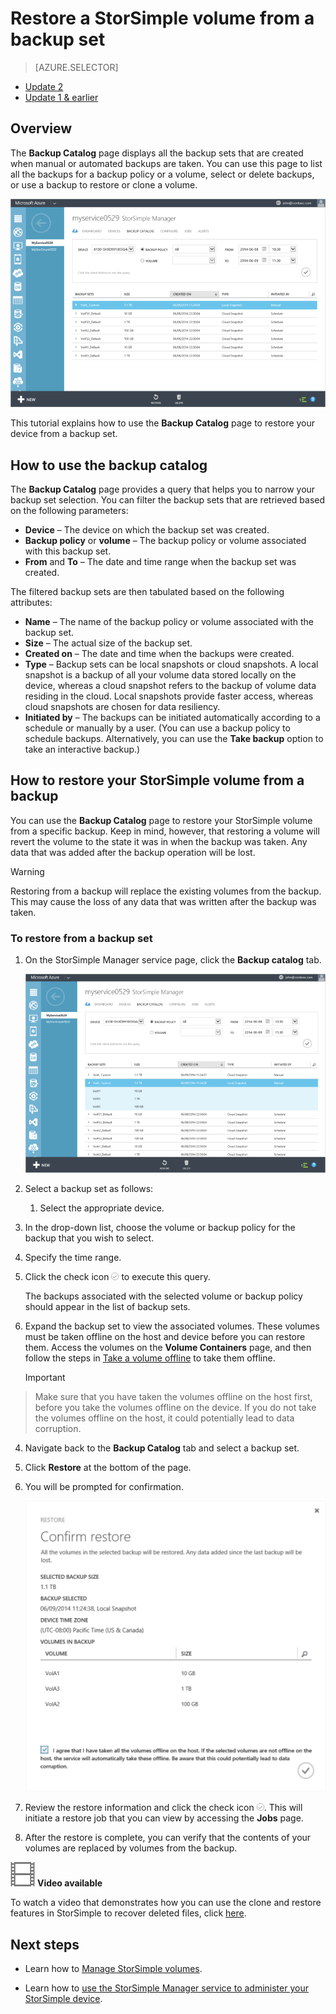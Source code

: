 <properties 
   pageTitle="Restore a StorSimple volume from backup | Microsoft Azure"
   description="Explains how to use the StorSimple Manager service Backup Catalog page to restore a StorSimple volume from a backup set."
   services="storsimple"
   documentationCenter="NA"
   authors="SharS"
   manager="carolz"
   editor="" />

<tags 
   ms.service="storsimple"
   ms.devlang="NA"
   ms.topic="article"
   ms.tgt_pltfrm="NA"
   ms.workload="TBD"
   ms.date="12/14/2015"
   ms.author="v-sharos" />

# Restore a StorSimple volume from a backup set
> [AZURE.SELECTOR]
- [Update 2](../articles/storsimple/storsimple-restore-from-backup-set-u2.md)
- [Update 1 & earlier](../articles/storsimple/storsimple-restore-from-backup-set.md)


## Overview
The **Backup Catalog** page displays all the backup sets that are created when manual or automated backups are taken. You can use this page to list all the backups for a backup policy or a volume, select or delete backups, or use a backup to restore or clone a volume.

 ![Backup Catalog page](./media/storsimple-restore-from-backup-set/HCS_BackupCatalog.png)

This tutorial explains how to use the **Backup Catalog** page to restore your device from a backup set.

## How to use the backup catalog
The **Backup Catalog** page provides a query that helps you to narrow your backup set selection. You can filter the backup sets that are retrieved based on the following parameters:

* **Device** – The device on which the backup set was created.
* **Backup policy** or **volume** – The backup policy or volume associated with this backup set.
* **From** and **To** – The date and time range when the backup set was created.

The filtered backup sets are then tabulated based on the following attributes:

* **Name** – The name of the backup policy or volume associated with the backup set.
* **Size** – The actual size of the backup set.
* **Created on** – The date and time when the backups were created. 
* **Type** – Backup sets can be local snapshots or cloud snapshots. A local snapshot is a backup of all your volume data stored locally on the device, whereas a cloud snapshot refers to the backup of volume data residing in the cloud. Local snapshots provide faster access, whereas cloud snapshots are chosen for data resiliency.
* **Initiated by** – The backups can be initiated automatically according to a schedule or manually by a user. (You can use a backup policy to schedule backups. Alternatively, you can use the **Take backup** option to take an interactive backup.)

## How to restore your StorSimple volume from a backup
You can use the **Backup Catalog** page to restore your StorSimple volume from a specific backup. Keep in mind, however, that restoring a volume will revert the volume to the state it was in when the backup was taken. Any data that was added after the backup operation will be lost.

> [!WARNING]
> Restoring from a backup will replace the existing volumes from the backup. This may cause the loss of any data that was written after the backup was taken.
> 
> 
### To restore from a backup set
1. On the StorSimple Manager service page, click the **Backup catalog** tab.

    ![Backup catalog](./media/storsimple-restore-from-backup-set/HCS_Restore.png)

2. Select a backup set as follows:

   1. Select the appropriate device.
2. In the drop-down list, choose the volume or backup policy for the backup that you wish to select.
3. Specify the time range.
4. Click the check icon ![check icon](./media/storsimple-restore-from-backup-set/HCS_CheckIcon.png) to execute this query.

   The backups associated with the selected volume or backup policy should appear in the list of backup sets.


3. Expand the backup set to view the associated volumes. These volumes must be taken offline on the host and device before you can restore them. Access the volumes on the **Volume Containers** page, and then follow the steps in [Take a volume offline](storsimple-manage-volumes.md#take-a-volume-offline) to take them offline.

   > [!IMPORTANT]
> Make sure that you have taken the volumes offline on the host first, before you take the volumes offline on the device. If you do not take the volumes offline on the host, it could potentially lead to data corruption.
> 
4. Navigate back to the **Backup Catalog** tab and select a backup set.

5. Click **Restore** at the bottom of the page.

6. You will be prompted for confirmation. 

    ![Confirmation page](./media/storsimple-restore-from-backup-set/HCS_ConfirmRestore.png)

7. Review the restore information and click the check icon ![check icon](./media/storsimple-restore-from-backup-set/HCS_CheckIcon.png). This will initiate a restore job that you can view by accessing the **Jobs** page. 

8. After the restore is complete, you can verify that the contents of your volumes are replaced by volumes from the backup.


![Video available](./media/storsimple-restore-from-backup-set/Video_icon.png) **Video available**

To watch a video that demonstrates how you can use the clone and restore features in StorSimple to recover deleted files, click [here](https://azure.microsoft.com/documentation/videos/storsimple-recover-deleted-files-with-storsimple/).

## Next steps
* Learn how to [Manage StorSimple volumes](storsimple-manage-volumes.md).

* Learn how to [use the StorSimple Manager service to administer your StorSimple device](storsimple-manager-service-administration.md).


